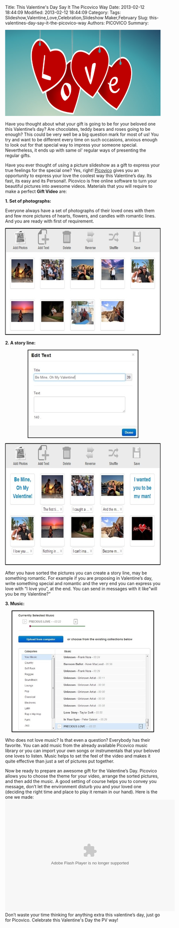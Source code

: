 Title: This Valentine's Day Say It The Picovico Way 
Date: 2013-02-12 18:44:09
Modified: 2013-02-12 18:44:09
Category: 
Tags: Slideshow,Valentine,Love,Celebration,Slideshow Maker,February
Slug: this-valentines-day-say-it-the-picovico-way
Authors: PICOVICO
Summary: 

<a href="theme/wp-content/uploads/2013/02/Picovico_valentine0.png"><img class="aligncenter size-full wp-image-279" title="Picovico_valentine0" src="theme/wp-content/uploads/2013/02/Picovico_valentine0.png" alt="valentine gifts " width="826" height="278" /></a>

Have you thought about what your gift is going to be for your beloved one this Valentine’s day?
Are chocolates, teddy bears and roses going to be enough? This could be very well be a big question mark for most of us! You try and want to be different every time on such occasions, anxious enough to look out for that special way to impress your someone special. Nevertheless, it ends up with same ol' regular ways of presenting the regular gifts.

Have you ever thought of using a picture slideshow as a gift to express your true feelings for the special one? Yes, right! <a title="Picovico" href="http://www.picovico.com">Picovico</a> gives you an opportunity to express your love the coolest way this Valentine’s day. Its fast, its easy and its Personal!. Picovico is free online software to turn your beautiful pictures into awesome videos. Materials that you will require to make a perfect <strong>Gift Video</strong> are:

<strong>1. Set of photographs:</strong>
<p style="text-align: left;">Everyone always have a set of photographs of their loved ones with them and few more pictures of hearts, flowers, and candles with romantic lines. And you are ready with first of requirement.</p>
<p style="text-align: center;"><a href="theme/wp-content/uploads/2013/02/11.jpg"><img class="aligncenter size-full wp-image-290" title="Picovico_Valentine_1" src="theme/wp-content/uploads/2013/02/11.jpg" alt="valentine's day" width="697" height="345" /></a></p>
<p style="text-align: left;"><strong>2. A story line:</strong></p>
<p style="text-align: center;"><a href="theme/wp-content/uploads/2013/02/21.jpg"><img src="theme/wp-content/uploads/2013/02/21.jpg" alt="valentines day" title="Picovico_Valentine_2" width="359" height="285" class="aligncenter size-full wp-image-319" /></a></p>
<p style="text-align: center;"><a href="theme/wp-content/uploads/2013/02/3.jpg"><img class="aligncenter size-full wp-image-293" title="Picovico_Valentine_3" src="theme/wp-content/uploads/2013/02/3.jpg" alt="valentine's day" width="700" height="393" /></a></p>
<p style="text-align: left;">After you have sorted the pictures you can create a story line, may be something romantic. For example if you are proposing in Valentine’s day, write something special and romantic and the very end you can express you love with “I love you”, at the end. You can send in messages with it like”will you be my Valentine?”</p>
<strong>3. Music:</strong>
<p style="text-align: center;"><a href="theme/wp-content/uploads/2013/02/42.jpg"><img src="theme/wp-content/uploads/2013/02/42.jpg" alt="valentines day" title="Picovico_Valentine_4" width="462" height="393" class="aligncenter size-full wp-image-321" /></a></p>
Who does not love music? Is that even a question? Everybody has their favorite. You can add music from the already available Picovico music library or you can import your own songs or instrumentals that your beloved one loves to listen. Music helps to set the feel of the video and makes it quite effective than just a set of pictures put together.

Now be ready to prepare an awesome gift for the Valentine’s Day. Picovico allows you to choose the theme for your video, arrange the sorted pictures, and then add the music. A good setting of course helps you to convey you message, don’t let the environment disturb you and your loved one (deciding the right time and place to play it remain in our hand). Here is the one we made:
<object id="picovico-player-896a76d9b2cb4b61990f66ea0ccb003e" width="550" height="360" classid="clsid:d27cdb6e-ae6d-11cf-96b8-444553540000" codebase="http://download.macromedia.com/pub/shockwave/cabs/flash/swflash.cab#version=6,0,40,0"><param name="allowfullscreen" value="true" /><param name="allowscriptaccess" value="always" /><param name="src" value="http://www.picovico.com/player/player.swf?file=http://s3.amazonaws.com/pvcdn2/video/896a76d9b2cb4b61990f66ea0ccb003e/896a76d9b2cb4b61990f66ea0ccb003e-360.mp4&amp;image=http://s3.amazonaws.com/pvcdn2/video/896a76d9b2cb4b61990f66ea0ccb003e/896a76d9b2cb4b61990f66ea0ccb003e-360.jpg&amp;skin=http://www.picovico.com//player/bekle.zip&amp;baseurl=http://www.picovico.com/&amp;controlbar.position=over&amp;logo.file=http://www.picovico.com/themes/_global/images/picovico.png&amp;logo.link=http://www.picovico.com/play/896a76d9b2cb4b61990f66ea0ccb003e&amp;logo.margin=20&amp;logo.position=top-left&amp;logo.over=1&amp;logo.out=0.8&amp;logo.hide=false" /><embed id="picovico-player-896a76d9b2cb4b61990f66ea0ccb003e" width="550" height="360" type="application/x-shockwave-flash" src="http://www.picovico.com/player/player.swf?file=http://s3.amazonaws.com/pvcdn2/video/896a76d9b2cb4b61990f66ea0ccb003e/896a76d9b2cb4b61990f66ea0ccb003e-360.mp4&amp;image=http://s3.amazonaws.com/pvcdn2/video/896a76d9b2cb4b61990f66ea0ccb003e/896a76d9b2cb4b61990f66ea0ccb003e-360.jpg&amp;skin=http://www.picovico.com//player/bekle.zip&amp;baseurl=http://www.picovico.com/&amp;controlbar.position=over&amp;logo.file=http://www.picovico.com/themes/_global/images/picovico.png&amp;logo.link=http://www.picovico.com/play/896a76d9b2cb4b61990f66ea0ccb003e&amp;logo.margin=20&amp;logo.position=top-left&amp;logo.over=1&amp;logo.out=0.8&amp;logo.hide=false" allowfullscreen="true" allowscriptaccess="always" /></object>
Don’t waste your time thinking for anything extra this valentine’s day, just go for Picovico. Celebrate this Valentine's Day the PV way!